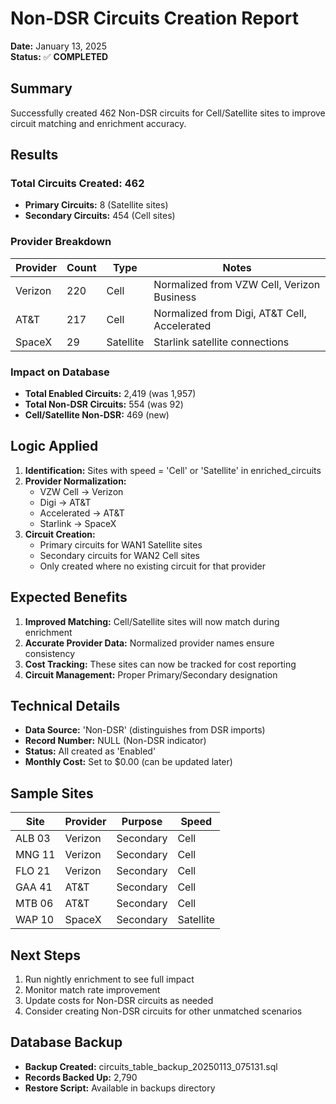 # Non-DSR Circuits Creation Report
**Date:** January 13, 2025  
**Status:** ✅ **COMPLETED**

## Summary
Successfully created 462 Non-DSR circuits for Cell/Satellite sites to improve circuit matching and enrichment accuracy.

## Results

### Total Circuits Created: 462
- **Primary Circuits:** 8 (Satellite sites)
- **Secondary Circuits:** 454 (Cell sites)

### Provider Breakdown
| Provider | Count | Type | Notes |
|----------|-------|------|-------|
| Verizon | 220 | Cell | Normalized from VZW Cell, Verizon Business |
| AT&T | 217 | Cell | Normalized from Digi, AT&T Cell, Accelerated |
| SpaceX | 29 | Satellite | Starlink satellite connections |

### Impact on Database
- **Total Enabled Circuits:** 2,419 (was 1,957)
- **Total Non-DSR Circuits:** 554 (was 92)
- **Cell/Satellite Non-DSR:** 469 (new)

## Logic Applied
1. **Identification:** Sites with speed = 'Cell' or 'Satellite' in enriched_circuits
2. **Provider Normalization:**
   - VZW Cell → Verizon
   - Digi → AT&T
   - Accelerated → AT&T
   - Starlink → SpaceX
3. **Circuit Creation:**
   - Primary circuits for WAN1 Satellite sites
   - Secondary circuits for WAN2 Cell sites
   - Only created where no existing circuit for that provider

## Expected Benefits
1. **Improved Matching:** Cell/Satellite sites will now match during enrichment
2. **Accurate Provider Data:** Normalized provider names ensure consistency
3. **Cost Tracking:** These sites can now be tracked for cost reporting
4. **Circuit Management:** Proper Primary/Secondary designation

## Technical Details
- **Data Source:** 'Non-DSR' (distinguishes from DSR imports)
- **Record Number:** NULL (Non-DSR indicator)
- **Status:** All created as 'Enabled'
- **Monthly Cost:** Set to $0.00 (can be updated later)

## Sample Sites
| Site | Provider | Purpose | Speed |
|------|----------|---------|-------|
| ALB 03 | Verizon | Secondary | Cell |
| MNG 11 | Verizon | Secondary | Cell |
| FLO 21 | Verizon | Secondary | Cell |
| GAA 41 | AT&T | Secondary | Cell |
| MTB 06 | AT&T | Secondary | Cell |
| WAP 10 | SpaceX | Secondary | Satellite |

## Next Steps
1. Run nightly enrichment to see full impact
2. Monitor match rate improvement
3. Update costs for Non-DSR circuits as needed
4. Consider creating Non-DSR circuits for other unmatched scenarios

## Database Backup
- **Backup Created:** circuits_table_backup_20250113_075131.sql
- **Records Backed Up:** 2,790
- **Restore Script:** Available in backups directory